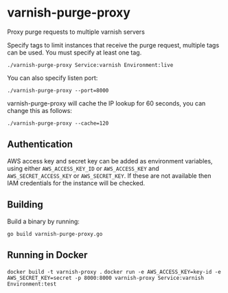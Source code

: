 varnish-purge-proxy
===================

Proxy purge requests to multiple varnish servers

Specify tags to limit instances that receive the purge request, multiple tags can be used. You must specify at least one tag.

`./varnish-purge-proxy Service:varnish Environment:live`

You can also specify listen port:

`./varnish-purge-proxy --port=8000`

varnish-purge-proxy will cache the IP lookup for 60 seconds, you can change this as follows:

`./varnish-purge-proxy --cache=120`

Authentication
--------------

AWS access key and secret key can be added as environment variables, using either `AWS_ACCESS_KEY_ID` or `AWS_ACCESS_KEY` and `AWS_SECRET_ACCESS_KEY` or `AWS_SECRET_KEY`.  If these are not available then IAM credentials for the instance will be checked.

Building
--------

Build a binary by running:

`go build varnish-purge-proxy.go`


Running in Docker
----------------

`docker build -t varnish-proxy .`
`docker run -e AWS_ACCESS_KEY=key-id -e AWS_SECRET_KEY=secret -p 8000:8000 varnish-proxy Service:varnish Environment:test`
